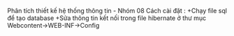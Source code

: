 Phân tích thiết kế hệ thống thông tin - Nhóm 08
Cách cài đặt :
+Chạy file sql để tạo database
+Sửa thông tin kết nối trong file hibernate ở thư mục Webcontent->WEB-INF->Config
